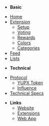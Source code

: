 - **Basic**
* [Home](/)
* [Extension](/ext.md)
  * [Setup](/ext_setup.md)
  * [Voting](/voting.md)
  * [Rewards](/rewards.md)
  * [Colors](/colors.md)
  * [Categories](/categories.md)
* [Feed](/feed.md)
* [Lists](/lists.md)
- **Technical**
* [Protocol](/protocol.md)
  * [YUPX Token](/token.md)
  * [Influence](/influence.md)
* [Technical Specs](/specs.md)
- **Links**
  *  <u>[Website](https://yup.io/)</u>
  * <u>[Extensions](https://yup.io/)</u>
  *  <u>[Web App](https://app.yup.io/)</u>
